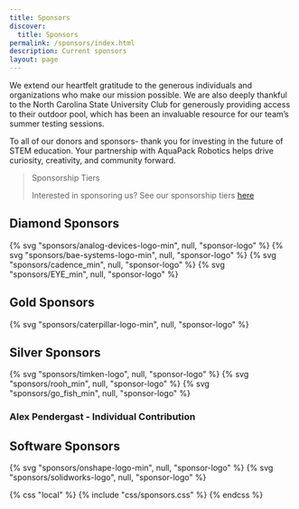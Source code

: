 ```yaml
---
title: Sponsors
discover:
  title: Sponsors
permalink: /sponsors/index.html
description: Current sponsors
layout: page
---
```


We extend our heartfelt gratitude to the generous individuals and organizations who make our mission possible. We are also deeply thankful to the North Carolina State University Club for generously providing access to their outdoor pool, which has been an invaluable resource for our team’s summer testing sessions.

To all of our donors and sponsors- thank you for investing in the future of STEM education. Your partnership with AquaPack Robotics helps drive curiosity, creativity, and community forward.

> Sponsorship Tiers
>
> Interested in sponsoring us? See our sponsorship tiers [here](/sponsors/tiers.html)



## Diamond Sponsors
<div class="grid" data-layout="thirds">
{% svg "sponsors/analog-devices-logo-min", null, "sponsor-logo" %}
{% svg "sponsors/bae-systems-logo-min", null, "sponsor-logo" %}
{% svg "sponsors/cadence_min", null, "sponsor-logo" %}
{% svg "sponsors/EYE_min", null, "sponsor-logo" %}
</div>


<!--

## Platinum Sponsors
<div class="grid" data-layout="thirds">
<img src = "/assets/images/sponsors/engineers-council-logo.png" alt = "Engineers Council Logo">
<p></p>
<p></p>
</div>

-->

## Gold Sponsors

<div class="grid" data-layout="thirds">
{% svg "sponsors/caterpillar-logo-min", null, "sponsor-logo" %}
<h3></h3>
<p></p>
</div>

## Silver Sponsors
<div class="grid" data-layout="thirds">
{% svg "sponsors/timken-logo", null, "sponsor-logo" %}
{% svg "sponsors/rooh_min", null, "sponsor-logo" %}
{% svg "sponsors/go_fish_min", null, "sponsor-logo" %}
<h3>Alex Pendergast - Individual Contribution</h3>
</div>

## Software Sponsors
<div class="grid" data-layout="thirds">
{% svg "sponsors/onshape-logo-min", null, "sponsor-logo" %}
{% svg "sponsors/solidworks-logo", null, "sponsor-logo" %}
<p></p>
</div>

{% css "local" %}
  {% include "css/sponsors.css" %}
{% endcss %}
